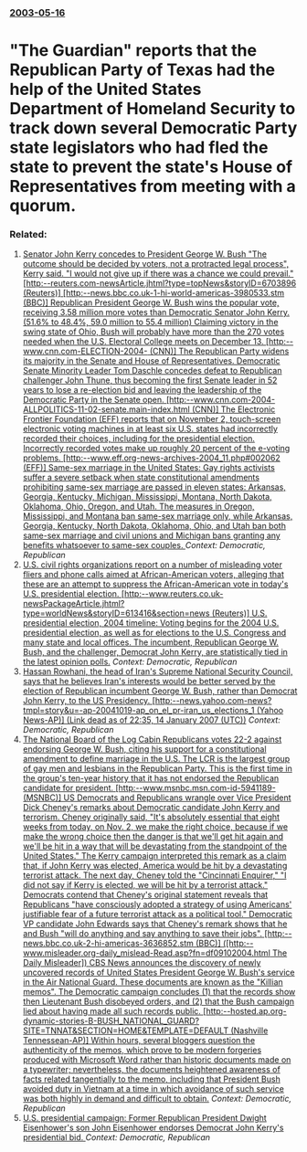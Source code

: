 ### [2003-05-16](/news/2003/05/16/index.md)

#  "The Guardian" reports that the Republican Party of Texas had the help of the United States Department of Homeland Security to track down several Democratic Party state legislators who had fled the state to prevent the state's House of Representatives from meeting with a quorum.




### Related:

1. [ Senator John Kerry concedes to President George W. Bush "The outcome should be decided by voters, not a protracted legal process", Kerry said. "I would not give up if there was a chance we could prevail." [http:--reuters.com-newsArticle.jhtml?type=topNews&storyID=6703896 (Reuters)] [http:--news.bbc.co.uk-1-hi-world-americas-3980533.stm (BBC)] Republican President George W. Bush wins the popular vote, receiving 3.58 million more votes than Democratic Senator John Kerry. (51.6% to 48.4%, 59.0 million to 55.4 million) Claiming victory in the swing state of Ohio, Bush will probably have more than the 270 votes needed when the U.S. Electoral College meets on December 13. [http:--www.cnn.com-ELECTION-2004- (CNN)] The Republican Party widens its majority in the Senate and House of Representatives. Democratic Senate Minority Leader Tom Daschle concedes defeat to Republican challenger John Thune, thus becoming the first Senate leader in 52 years to lose a re-election bid and leaving the leadership of the Democratic Party in the Senate open. [http:--www.cnn.com-2004-ALLPOLITICS-11-02-senate.main-index.html (CNN)] The Electronic Frontier Foundation (EFF) reports that on November 2, touch-screen electronic voting machines in at least six U.S. states had incorrectly recorded their choices, including for the presidential election. Incorrectly recorded votes make up roughly 20 percent of the e-voting problems. [http:--www.eff.org-news-archives-2004_11.php#002062 (EFF)] Same-sex marriage in the United States: Gay rights activists suffer a severe setback when state constitutional amendments prohibiting same-sex marriage are passed in eleven states: Arkansas, Georgia, Kentucky, Michigan, Mississippi, Montana, North Dakota, Oklahoma, Ohio, Oregon, and Utah. The measures in Oregon, Mississippi, and Montana ban same-sex marriage only, while Arkansas, Georgia, Kentucky, North Dakota, Oklahoma, Ohio, and Utah ban both same-sex marriage and civil unions and Michigan bans granting any benefits whatsoever to same-sex couples. ](/news/2004/11/3/senator-john-kerry-concedes-to-president-george-w-bush-the-outcome-should-be-decided-by-voters-not-a-protracted-legal-process-kerry-sa.md) _Context: Democratic, Republican_
2. [ U.S. civil rights organizations report on a number of misleading voter fliers and phone calls aimed at African-American voters, alleging that these are an attempt to suppress the African-American vote in today's U.S. presidential election. [http:--www.reuters.co.uk-newsPackageArticle.jhtml?type=worldNews&storyID=613416&section=news (Reuters)] U.S. presidential election, 2004 timeline: Voting begins for the 2004 U.S. presidential election, as well as for elections to the U.S. Congress and many state and local offices. The incumbent, Republican George W. Bush, and the challenger, Democrat John Kerry, are statistically tied in the latest opinion polls.](/news/2004/11/2/u-s-civil-rights-organizations-report-on-a-number-of-misleading-voter-fliers-and-phone-calls-aimed-at-african-american-voters-alleging-th.md) _Context: Democratic, Republican_
3. [ Hassan Rowhani, the head of Iran's Supreme National Security Council, says that he believes Iran's interests would be better served by the election of Republican incumbent George W. Bush, rather than Democrat John Kerry, to the US Presidency. [http:--news.yahoo.com-news?tmpl=story&u=-ap-20041019-ap_on_el_pr-iran_us_elections_1 (Yahoo News-AP)] (Link dead as of 22:35, 14 January 2007 (UTC))](/news/2004/10/19/hassan-rowhani-the-head-of-iran-s-supreme-national-security-council-says-that-he-believes-iran-s-interests-would-be-better-served-by-the.md) _Context: Democratic, Republican_
4. [ The National Board of the Log Cabin Republicans votes 22-2 against endorsing George W. Bush, citing his support for a constitutional amendment to define marriage in the U.S. The LCR is the largest group of gay men and lesbians in the Republican Party. This is the first time in the group's ten-year history that it has not endorsed the Republican candidate for president. [http:--www.msnbc.msn.com-id-5941189- (MSNBC)] US Democrats and Republicans wrangle over Vice President Dick Cheney's remarks about Democratic candidate John Kerry and terrorism. Cheney originally said, "It's absolutely essential that eight weeks from today, on Nov. 2, we make the right choice, because if we make the wrong choice then the danger is that we'll get hit again and we'll be hit in a way that will be devastating from the standpoint of the United States." The Kerry campaign interpreted this remark as a claim that, if John Kerry was elected, America would be hit by a devastating terrorist attack. The next day, Cheney told the "Cincinnati Enquirer," "I did not say if Kerry is elected, we will be hit by a terrorist attack." Democrats contend that Cheney's original statement reveals that Republicans "have consciously adopted a strategy of using Americans' justifiable fear of a future terrorist attack as a political tool." Democratic VP candidate John Edwards says that Cheney's remark shows that he and Bush "will do anything and say anything to save their jobs". [http:--news.bbc.co.uk-2-hi-americas-3636852.stm (BBC)] ([http:--www.misleader.org-daily_mislead-Read.asp?fn=df09102004.html The Daily Misleader]) CBS News announces the discovery of newly uncovered records of United States President George W. Bush's service in the Air National Guard. These documents are known as the "Killian memos". The Democratic campaign concludes (1) that the records show then Lieutenant Bush disobeyed orders, and (2) that the Bush campaign lied about having made all such records public. [http:--hosted.ap.org-dynamic-stories-B-BUSH_NATIONAL_GUARD?SITE=TNNAT&SECTION=HOME&TEMPLATE=DEFAULT (Nashville Tennessean-AP)] Within hours, several bloggers question the authenticity of the memos, which prove to be modern forgeries produced with Microsoft Word rather than historic documents made on a typewriter; nevertheless, the documents heightened awareness of facts related tangentially to the memo, including that President Bush avoided duty in Vietnam at a time in which avoidance of such service was both highly in demand and difficult to obtain.](/news/2004/09/8/the-national-board-of-the-log-cabin-republicans-votes-22a2-against-endorsing-george-w-bush-citing-his-support-for-a-constitutional-amen.md) _Context: Democratic, Republican_
5. [ U.S. presidential campaign: Former Republican President Dwight Eisenhower's son John Eisenhower endorses Democrat John Kerry's presidential bid. ](/news/2004/09/29/u-s-presidential-campaign-former-republican-president-dwight-eisenhower-s-son-john-eisenhower-endorses-democrat-john-kerry-s-presidential.md) _Context: Democratic, Republican_
